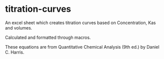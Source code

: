 # titration-curves
An excel sheet which creates titration curves based on Concentration, Kas and volumes.

Calculated and formatted through macros.

These equations are from Quantitative Chemical Analysis (9th ed.) by Daniel C. Harris.
